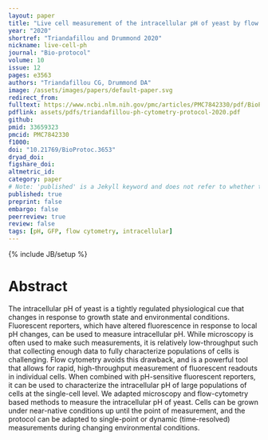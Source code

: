 ```yaml
---
layout: paper
title: "Live cell measurement of the intracellular pH of yeast by flow cytometry using a genetically-encoded fluorescent reporter"
year: "2020"
shortref: "Triandafillou and Drummond 2020"
nickname: live-cell-ph
journal: "Bio-protocol"
volume: 10
issue: 12
pages: e3563
authors: "Triandafillou CG, Drummond DA"
image: /assets/images/papers/default-paper.svg
redirect_from: 
fulltext: https://www.ncbi.nlm.nih.gov/pmc/articles/PMC7842330/pdf/BioProtoc-10-12-3653.pdf
pdflink: assets/pdfs/triandafillou-ph-cytometry-protocol-2020.pdf
github: 
pmid: 33659323
pmcid: PMC7842330
f1000: 
doi: "10.21769/BioProtoc.3653"
dryad_doi:
figshare_doi: 
altmetric_id:
category: paper
# Note: 'published' is a Jekyll keyword and does not refer to whether the paper is published, but rather to whether this Markdown should be part of the rendered site.
published: true
preprint: false
embargo: false	
peerreview: true
review: false
tags: [pH, GFP, flow cytometry, intracellular]
---
```

{% include JB/setup %}

# Abstract 

The intracellular pH of yeast is a tightly regulated physiological cue that changes in response to growth state and environmental conditions. Fluorescent reporters, which have altered fluorescence in response to local pH changes, can be used to measure intracellular pH. While microscopy is often used to make such measurements, it is relatively low-throughput such that collecting enough data to fully characterize populations of cells is challenging. Flow cytometry avoids this drawback, and is a powerful tool that allows for rapid, high-throughput measurement of fluorescent readouts in individual cells. When combined with pH-sensitive fluorescent reporters, it can be used to characterize the intracellular pH of large populations of cells at the single-cell level. We adapted microscopy and flow-cytometry based methods to measure the intracellular pH of yeast. Cells can be grown under near-native conditions up until the point of measurement, and the protocol can be adapted to single-point or dynamic (time-resolved) measurements during changing environmental conditions.